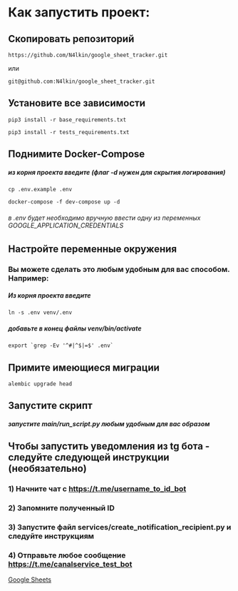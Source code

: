 # Как запустить проект:
## Скопировать репозиторий

	https://github.com/N4lkin/google_sheet_tracker.git

или

    git@github.com:N4lkin/google_sheet_tracker.git

## Установите все зависимости
    pip3 install -r base_requirements.txt

    pip3 install -r tests_requirements.txt


## Поднимите Docker-Compose
##### из корня проекта введите (флаг -d нужен для скрытия логирования)
    cp .env.example .env

    docker-compose -f dev-compose up -d 
###### в .env будет необходимо вручную ввести одну из переменных GOOGLE_APPLICATION_CREDENTIALS

## Настройте переменные окружения
### Вы можете сделать это любым удобным для вас способом. Например:
##### Из корня проекта введите
    ln -s .env venv/.env
##### добавьте в конец файлы venv/bin/activate
    export `grep -Ev '^#|^$|=$' .env`

## Примите имеющиеся миграции
    alembic upgrade head

## Запустите скрипт
##### запустите main/run_script.py любым удобным для вас образом

## Чтобы запустить уведомления из tg бота - следуйте следующей инструкции (необязательно)

### 1) Начните чат с https://t.me/username_to_id_bot
### 2) Запомните полученный ID
### 3) Запустите файл services/create_notification_recipient.py и следуйте инструкциям
### 4) Отправьте любое сообщение https://t.me/canalservice_test_bot

[Google Sheets](https://docs.google.com/spreadsheets/d/1t8NjnDmAAVTqDGaNWxI8V5FNy8ecryFZ73un1nEfhmc/edit#gid=0)